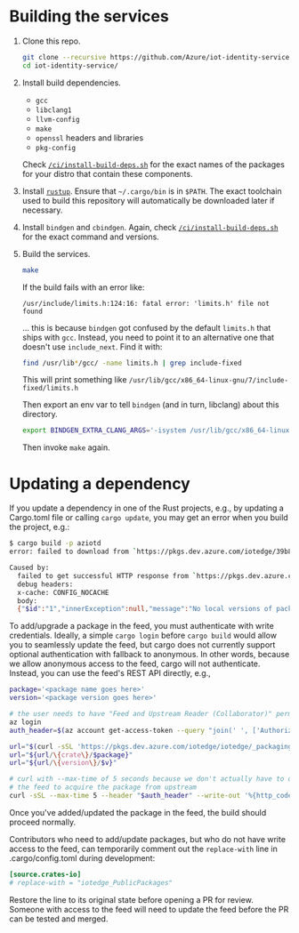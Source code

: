 # Building the services

1. Clone this repo.

    ```sh
    git clone --recursive https://github.com/Azure/iot-identity-service
    cd iot-identity-service/
    ```

1. Install build dependencies.

    - `gcc`
    - `libclang1`
    - `llvm-config`
    - `make`
    - `openssl` headers and libraries
    - `pkg-config`

    Check [`/ci/install-build-deps.sh`](../ci/install-build-deps.sh) for the exact names of the packages for your distro that contain these components.

1. Install [`rustup`](https://rustup.rs). Ensure that `~/.cargo/bin` is in `$PATH`. The exact toolchain used to build this repository will automatically be downloaded later if necessary.

1. Install `bindgen` and `cbindgen`. Again, check [`/ci/install-build-deps.sh`](../ci/install-build-deps.sh) for the exact command and versions.

1. Build the services.

    ```sh
    make
    ```

    If the build fails with an error like:

    ```
    /usr/include/limits.h:124:16: fatal error: 'limits.h' file not found
    ```

    ... this is because `bindgen` got confused by the default `limits.h` that ships with `gcc`. Instead, you need to point it to an alternative one that doesn't use `include_next`. Find it with:

    ```sh
    find /usr/lib*/gcc/ -name limits.h | grep include-fixed
    ```

    This will print something like `/usr/lib/gcc/x86_64-linux-gnu/7/include-fixed/limits.h`

    Then export an env var to tell `bindgen` (and in turn, libclang) about this directory.

    ```sh
    export BINDGEN_EXTRA_CLANG_ARGS='-isystem /usr/lib/gcc/x86_64-linux-gnu/7/include-fixed'
    ```

    Then invoke `make` again.

# Updating a dependency

If you update a dependency in one of the Rust projects, e.g., by updating a Cargo.toml file or calling `cargo update`, you may get an error when you build the project, e.g.:

```sh
$ cargo build -p aziotd
error: failed to download from `https://pkgs.dev.azure.com/iotedge/39b8807f-aa0b-43ed-b4c9-58b83c0a23a7/_packaging/0581b6d1-911e-44b2-88d9-b384271aaf3a/cargo/api/v1/crates/http-body/1.0.1/download`

Caused by:
  failed to get successful HTTP response from `https://pkgs.dev.azure.com/iotedge/39b8807f-aa0b-43ed-b4c9-58b83c0a23a7/_packaging/0581b6d1-911e-44b2-88d9-b384271aaf3a/cargo/api/v1/crates/http-body/1.0.1/download` (13.107.42.20), got 401
  debug headers:
  x-cache: CONFIG_NOCACHE
  body:
  {"$id":"1","innerException":null,"message":"No local versions of package 'http-body'; please provide authentication to access versions from upstream that have not yet been saved to your feed.","typeName":"Microsoft.TeamFoundation.Framework.Server.UnauthorizedRequestException, Microsoft.TeamFoundation.Framework.Server","typeKey":"UnauthorizedRequestException","errorCode":0,"eventId":3000}
```

To add/upgrade a package in the feed, you must authenticate with write credentials. Ideally, a simple `cargo login` before `cargo build` would allow you to seamlessly update the feed, but cargo does not currently support optional authentication with fallback to anonymous. In other words, because we allow anonymous access to the feed, cargo will not authenticate. Instead, you can use the feed's REST API directly, e.g.,

```bash
package='<package name goes here>'
version='<package version goes here>'

# the user needs to have "Feed and Upstream Reader (Collaborator)" permissions on the feed
az login
auth_header=$(az account get-access-token --query "join(' ', ['Authorization: Bearer', accessToken])" --output tsv)

url="$(curl -sSL 'https://pkgs.dev.azure.com/iotedge/iotedge/_packaging/iotedge_PublicPackages/Cargo/index/config.json' | jq -r '.dl')"
url="${url/\{crate\}/$package}"
url="${url/\{version\}/$v}"

# curl with --max-time of 5 seconds because we don't actually have to download the package, we just need to nudge
# the feed to acquire the package from upstream
curl -sSL --max-time 5 --header "$auth_header" --write-out '%{http_code}\n' "$url"
```

Once you've added/updated the package in the feed, the build should proceed normally.

Contributors who need to add/update packages, but who do not have write access to the feed, can temporarily comment out the `replace-with` line in .cargo/config.toml during development:

```toml
[source.crates-io]
# replace-with = "iotedge_PublicPackages"
```

Restore the line to its original state before opening a PR for review. Someone with access to the feed will need to update the feed before the PR can be tested and merged.
